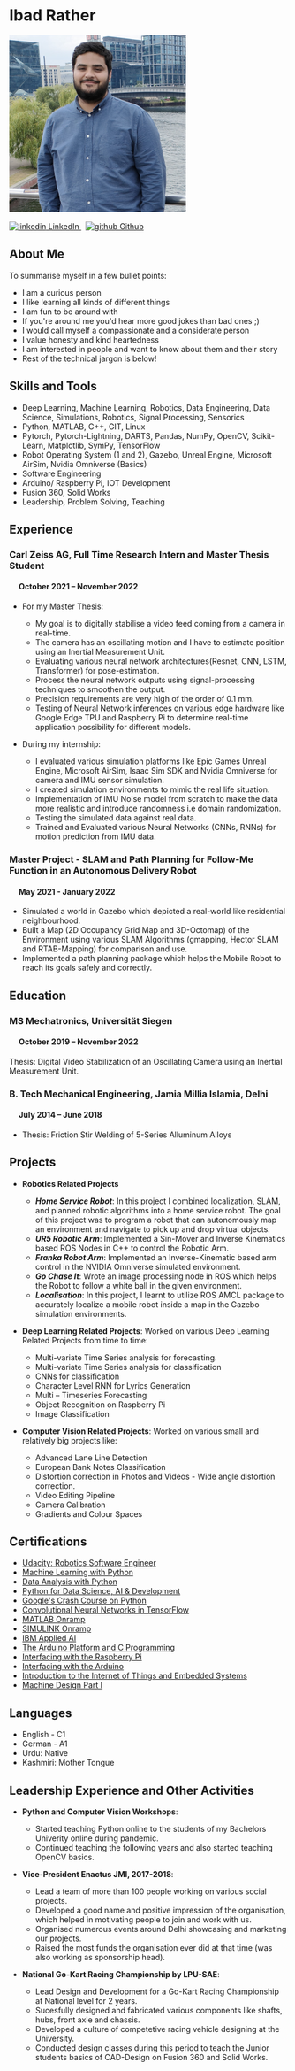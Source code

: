# Ibad Rather

<img width="320" height="320" src="https://github.com/ibadrather/ibadrather.github.io/blob/main/ibad_picture.png">

<p>
  <a href="https://www.linkedin.com/in/ibad-rather/" rel="nofollow noreferrer">
    <img src="https://i.stack.imgur.com/gVE0j.png" alt="linkedin"> LinkedIn
  </a> &nbsp; 
  <a href="https://github.com/ibadrather" rel="nofollow noreferrer">
    <img src="https://i.stack.imgur.com/tskMh.png" alt="github"> Github
  </a>
</p>

## **About Me**
To summarise myself in a few bullet points:
- I am a curious person
- I like learning all kinds of different things
- I am fun to be around with
- If you're around me you'd hear more good jokes than bad ones ;)
- I would call myself a compassionate and a considerate person
- I value honesty and kind heartedness
- I am interested in people and want to know about them and their story
- Rest of the technical jargon is below!


## **Skills and Tools**
- Deep Learning, Machine Learning, Robotics, Data Engineering, Data Science, Simulations, Robotics, Signal Processing, Sensorics
- Python, MATLAB, C++, GIT, Linux
- Pytorch, Pytorch-Lightning, DARTS, Pandas, NumPy, OpenCV, Scikit-Learn, Matplotlib, SymPy, TensorFlow
- Robot Operating System (1 and 2), Gazebo, Unreal Engine, Microsoft AirSim, Nvidia Omniverse (Basics)
- Software Engineering
- Arduino/ Raspberry Pi, IOT Development
- Fusion 360, Solid Works
- Leadership, Problem Solving, Teaching

## **Experience**
### Carl Zeiss AG, Full Time Research Intern and Master Thesis Student
#### &emsp; October 2021 – November 2022
- For my Master Thesis:
  - My goal is to digitally stabilise a video feed coming from a camera in real-time.
  - The camera has an oscillating motion and I have to estimate position using an Inertial Measurement Unit.
  - Evaluating various neural network architectures(Resnet, CNN, LSTM, Transformer) for pose-estimation.
  - Process the neural network outputs using signal-processing techniques to smoothen the output.
  - Precision requirements are very high of the order of 0.1 mm.
  - Testing of Neural Network inferences on various edge hardware like Google Edge TPU and Raspberry Pi to determine real-time application possibility for different models.

- During my internship:
  - I evaluated various simulation platforms like Epic Games Unreal Engine, Microsoft AirSim, Isaac Sim SDK and Nvidia Omniverse for camera and IMU sensor simulation.
  - I created simulation environments to mimic the real life situation.
  - Implementation of IMU Noise model from scratch to make the data more realistic and introduce randomness i.e domain randomization.
  - Testing the simulated data against real data. 
  - Trained and Evaluated various Neural Networks (CNNs, RNNs) for motion prediction from IMU data.

### Master Project - SLAM and Path Planning for Follow-Me Function in an Autonomous Delivery Robot
#### &emsp; May 2021 - January 2022

- Simulated a world in Gazebo which depicted a real-world like residential neighbourhood.
- Built a Map (2D Occupancy Grid Map and 3D-Octomap) of the Environment using various SLAM Algorithms (gmapping, Hector SLAM and RTAB-Mapping) for comparison and use.
- Implemented a path planning package which helps the Mobile Robot to reach its goals safely and correctly.


## **Education**
### MS Mechatronics, Universität Siegen
#### &emsp; October 2019 – November 2022
Thesis:	Digital Video Stabilization of an Oscillating Camera using an Inertial Measurement Unit.

### B. Tech Mechanical Engineering, Jamia Millia Islamia, Delhi
#### &emsp; July 2014 – June 2018	
- Thesis:	Friction Stir Welding of 5-Series Alluminum Alloys

## **Projects**
- **Robotics Related Projects**
  - **_Home Service Robot_**: In this project I combined localization, SLAM, and planned robotic algorithms into a home service robot. The goal of this project was to program a robot that can autonomously map an environment and navigate to pick up and drop virtual objects.
  - **_UR5 Robotic Arm_**: Implemented a Sin-Mover and Inverse Kinematics based ROS Nodes in C++ to control the Robotic Arm.
  - **_Franka Robot Arm_**: Implemented an Inverse-Kinematic based arm control in the NVIDIA Omniverse simulated environment.
  - **_Go Chase It_**: Wrote an image processing node in ROS which helps the Robot to follow a white ball in the given environment. 
  - **_Localisation_**: In this project, I learnt to utilize ROS AMCL package to accurately localize a mobile robot inside a map in the 
Gazebo simulation environments. 

- **Deep Learning Related Projects**: Worked on various Deep Learning Related Projects from time to time:
  - Multi-variate Time Series analysis for forecasting.
  - Multi-variate Time Series analysis for classification
  - CNNs for classification
  - Character Level RNN for Lyrics Generation
  - Multi – Timeseries Forecasting
  - Object Recognition on Raspberry Pi
  - Image Classification

- **Computer Vision Related Projects**: Worked on various small and relatively big projects like:
  - Advanced Lane Line Detection
  - European Bank Notes Classification
  - Distortion correction in Photos and Videos - Wide angle distortion correction.
  - Video Editing Pipeline
  - Camera Calibration
  - Gradients and Colour Spaces

## **Certifications**
- [Udacity: Robotics Software Engineer](https://graduation.udacity.com/confirm/PPG5APCA "Certificate Link")
- [Machine Learning with Python](https://www.coursera.org/account/accomplishments/verify/8TSW2YPUQV8X "Certificate Link")
- [Data Analysis with Python](https://www.coursera.org/account/accomplishments/verify/PLY2B58BS8YU "Certificate Link")
- [Python for Data Science, AI & Development](https://www.coursera.org/account/accomplishments/verify/XG2GC3XVKFJX "Certificate Link")
- [Google's Crash Course on Python](https://www.coursera.org/account/accomplishments/certificate/6YV5W6LBPULU "Certificate Link")
- [Convolutional Neural Networks in TensorFlow](https://www.coursera.org/account/accomplishments/certificate/JDRHSR3TZCSJ "Certificate Link")
- [MATLAB Onramp](https://matlabacademy.mathworks.com/progress/share/certificate.html?id=a0f54e60-3985-467b-ab87-f57e994b350f "Certificate Link")
- [SIMULINK Onramp](https://matlabacademy.mathworks.com/progress/share/certificate.html?id=c691ec1a-bc8b-4fc6-932e-3f4440b220b5 "Certificate Link")
- [IBM Applied AI](https://www.coursera.org/account/accomplishments/professional-cert/58JFH8ZPV38M "Certificate Link")
- [The Arduino Platform and C Programming](https://www.coursera.org/account/accomplishments/certificate/8ZX943MAX4MT "Certificate Link")
- [Interfacing with the Raspberry Pi](https://www.coursera.org/account/accomplishments/certificate/MFU9PEP3NZ8B "Certificate Link")
- [Interfacing with the Arduino](https://www.coursera.org/account/accomplishments/certificate/DWXNDWY24AL5 "Certificate Link")
- [Introduction to the Internet of Things and Embedded Systems](https://www.coursera.org/account/accomplishments/certificate/KLZRW2N6K9BE "Certificate Link")
- [Machine Design Part I](https://www.coursera.org/account/accomplishments/verify/7F5EDRXWXN2N "Certificate Link")

## Languages
- English - C1
- German - A1
- Urdu: Native
- Kashmiri: Mother Tongue

## Leadership Experience and Other Activities

- **Python and Computer Vision Workshops**:
  - Started teaching Python online to the students of my Bachelors Univerity online during pandemic.
  - Continued teaching the following years and also started teaching OpenCV basics.

- **Vice-President Enactus JMI, 2017-2018**: 
  - Lead a team of more than 100 people working on various social projects.
  - Developed a good name and positive impression of the organisation, which helped in motivating people to join and work with us.
  - Organised numerous events around Delhi showcasing and marketing our projects.
  - Raised the most funds the organisation ever did at that time (was also working as sponsorship head).

- **National Go-Kart Racing Championship by LPU-SAE**:
  - Lead Design and Development for a Go-Kart Racing Championship at National level for 2 years.
  - Sucesfully designed and fabricated various components like shafts, hubs, front axle and chassis.
  - Developed a culture of competetive racing vehicle designing at the University.
  - Conducted design classes during this period to teach the Junior students basics of CAD-Design on Fusion 360 and Solid Works.
 
